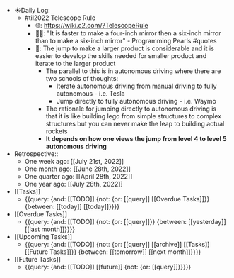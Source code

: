 - ☀️Daily Log:
    - #til2022 Telescope Rule
        - 🌐: https://wiki.c2.com/?TelescopeRule
        - 💁‍♂️: "It is faster to make a four-inch mirror then a six-inch mirror than to make a six-inch mirror" - Programming Pearls #quotes
        - 🤔: The jump to make a larger product is considerable and it is easier to develop the skills needed for smaller product and iterate to the larger product
            - The parallel to this is in autonomous driving where there are two schools of thoughts:
                - Iterate autonomous driving from manual driving to fully autonomous - i.e. Tesla
                - Jump directly to fully autonomous driving - i.e. Waymo
            - The rationale for jumping directly to autonomous driving is that it is like building lego from simple structures to complex structures but you can never make the leap to building actual rockets
            - __It depends on how one views the jump from level 4 to level 5 autonomous driving__
- Retrospective::
    - One week ago: [[July 21st, 2022]]
    - One month ago: [[June 28th, 2022]]
    - One quarter ago: [[April 28th, 2022]]
    - One year ago: [[July 28th, 2022]]
- [[Tasks]]
    - {{query: {and: [[TODO]] {not: {or: [[query]] [[Overdue Tasks]]}} {between: [[today]] [[today]]}}}}
- [[Overdue Tasks]]
    - {{query: {and: [[TODO]] {not: {or: [[query]]}} {between: [[yesterday]] [[last month]]}}}}
- [[Upcoming Tasks]]
    - {{query: {and: [[TODO]] {not: {or: [[query]] [[archive]] [[Tasks]] [[Future Tasks]]}} {between: [[tomorrow]] [[next month]]}}}}
- [[Future Tasks]]
    - {{query: {and: [[TODO]] [[future]] {not: {or: [[query]]}}}}}
